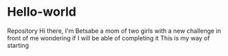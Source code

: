 # Hello-world
Repository
Hi there, I'm Betsabe a mom of two girls  with a new challenge in front of me wondering if I will be able of completing  it
<h> This is my way of starting </h>
